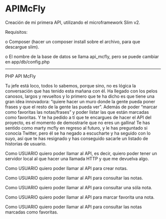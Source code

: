 # APIMcFly
Creación de mi primera API, utilizando el microframework Slim v2.

Requisitos:

o Composer (hacer un composer install sobre el archivo, para que descargue slim).

o El nombre de la base de datos se llama api_mcfly, pero se puede cambiar en app/db/config.php

--------------------------------------------------------------------------------------------------------------------------

PHP API McFly

Tu jefe está loco, todos lo sabemos, porque sino, no es lógica la conversación que has tenido esta mañana con él. Ha llegado con los pelos canosos, largos y revueltos y lo primero que te ha dicho es que tiene una gran idea innovadora: “quiere hacer un muro donde la gente pueda poner frases y que el resto de la gente las pueda ver”. Además de poder “marcar como favoritas las notas/frases” y poder listar las que están marcadas como favoritas. Y te ha pedido a tí que te encargues de hacer el API del proyecto, es el momento de demostrarle que no eres un gallina! Te has sentido como marty mcfly en regreso al futuro, y le has preguntado si conocía Twitter, pero él se ha negado a escucharte y ha seguido con lo suyo, así que te has resignado y has conseguido sacarle un listado de historias de usuario.

Como USUARIO quiero poder llamar al API, es decir, quiero poder tener un servidor local al que hacer una llamada HTTP y que me devuelva algo.

Como USUARIO quiero poder llamar al API para crear notas.

Como USUARIO quiero poder llamar al API para consultar las notas.

Como USUARIO quiero poder llamar al API para consultar una sóla nota.

Como USUARIO quiero poder llamar al API para marcar favorita una nota.

Como USUARIO quiero poder llamar al API para consultar las notas marcadas como favoritas.
